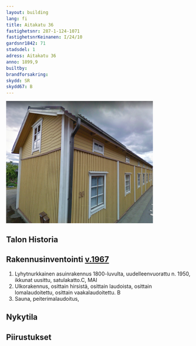 ```yaml
---
layout: building
lang: fi
title: Aitakatu 36
fastighetsnr: 287-1-124-1071
fastighetsnrKeinanen: I/24/10
gardsnr1842: 71
stadsdel: 1
adress: Aitakatu 36
anno: 1899,9
builtby:
brandforsakring:
skydd: SR
skydd67: B
---
```

<img src="streetview2009.png" width="400px">

## Talon Historia


## Rakennusinventointi <a href="/sources/keinanen_karki.pdf">v.1967</a>
1. Lyhytnurkkainen asuinrakennus 1800-luvulta, uudelleenvuorattu n. 1950, ikkunat uusittu, satulakatto.C, MAI
2. Ulkorakennus, osittain hirsistä, osittain laudoista, osittain lomalaudoitettu, osittain vaakalaudoitettu. B
3. Sauna, peiterimalaudoitus,


## Nykytila


## Piirustukset

